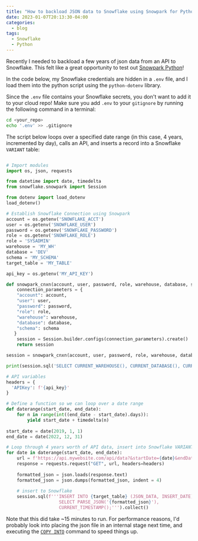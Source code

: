 ```yaml
---
title: "How to backload JSON data to Snowflake using Snowpark for Python"
date: 2023-01-07T20:13:30-04:00
categories:
  - blog
tags:
  - Snowflake
  - Python
---
```


Recently I needed to backload a few years of json data from an API to Snowflake. This felt like a great opportunity to test out [Snowpark Python](https://docs.snowflake.com/en/developer-guide/snowpark/python/index.html)!

In the code below, my Snowflake credentials are hidden in a `.env` file, and I load them into the python script using the `python-dotenv` library. 

Since the `.env` file contains your Snowflake secrets, you don't want to add it to your cloud repo! Make sure you add `.env` to your `gitignore` by running the following command in a terminal:

```bash
cd <your_repo>
echo '.env' >> .gitignore
```

The script below loops over a specified date range (in this case, 4 years, incremented by day), calls an API, and inserts a record into a Snowflake `VARIANT` table:

```py

# Import modules
import os, json, requests

from datetime import date, timedelta
from snowflake.snowpark import Session

from dotenv import load_dotenv
load_dotenv()

# Establish Snowflake Connection using Snowpark
account = os.getenv('SNOWFLAKE_ACCT')
user = os.getenv('SNOWFLAKE_USER')
password = os.getenv('SNOWFLAKE_PASSWORD')
role = os.getenv('SNOWFLAKE_ROLE')
role = 'SYSADMIN'
warehouse = 'MY_WH'
database = 'DEV'
schema = 'MY_SCHEMA'
target_table = 'MY_TABLE'

api_key = os.getenv('MY_API_KEY')

def snowpark_cnxn(account, user, password, role, warehouse, database, schema):
    connection_parameters = {
    "account": account,
    "user": user,
    "password": password,
    "role": role,
    "warehouse": warehouse,
    "database": database,
    "schema": schema
   }
    session = Session.builder.configs(connection_parameters).create()
    return session

session = snowpark_cnxn(account, user, password, role, warehouse, database, schema)

print(session.sql('SELECT CURRENT_WAREHOUSE(), CURRENT_DATABASE(), CURRENT_SCHEMA()').collect())

# API variables
headers = {
  'APIKey': f'{api_key}'
}

# Define a function so we can loop over a date range
def daterange(start_date, end_date):
    for n in range(int((end_date - start_date).days)):
        yield start_date + timedelta(n)
        
start_date = date(2019, 1, 1)
end_date = date(2022, 12, 31)

# Loop through 4 years worth of API data, insert into Snowflake VARIANT table
for date in daterange(start_date, end_date):
    url = f'https://api.mywebsite.com/api/data?&startDate={date}&endDate={date}'
    response = requests.request("GET", url, headers=headers)
    
    formatted_json = json.loads(response.text)
    formatted_json = json.dumps(formatted_json, indent = 4)
    
    # insert to Snowflake
    session.sql(f'''INSERT INTO {target_table} (JSON_DATA, INSERT_DATE)
                    SELECT PARSE_JSON('{formatted_json}'),
                    CURRENT_TIMESTAMP();''').collect()
```

Note that this did take ~15 minutes to run. For performance reasons, I'd probably look into placing the json file in an internal stage next time, and executing the [`COPY INTO`](https://docs.snowflake.com/en/sql-reference/sql/copy-into-table.html) command to speed things up.